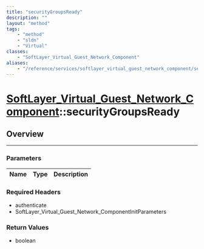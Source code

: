 ```yaml
---
title: "securityGroupsReady"
description: ""
layout: "method"
tags:
    - "method"
    - "sldn"
    - "Virtual"
classes:
    - "SoftLayer_Virtual_Guest_Network_Component"
aliases:
    - "/reference/services/softlayer_virtual_guest_network_component/securityGroupsReady"
---
```

# [SoftLayer_Virtual_Guest_Network_Component](/reference/services/SoftLayer_Virtual_Guest_Network_Component)::securityGroupsReady




## Overview 


-----

### Parameters 
|Name | Type | Description |
| --- | --- | --- |


### Required Headers
* authenticate
* SoftLayer_Virtual_Guest_Network_ComponentInitParameters


### Return Values
* boolean




